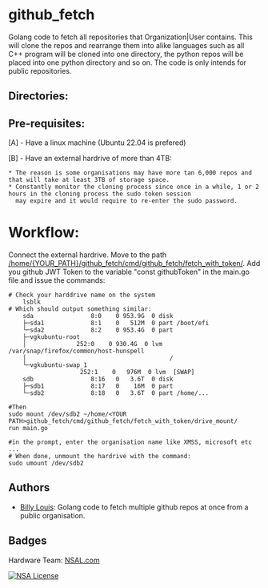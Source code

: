 # github_fetch
Golang code to fetch all repositories that Organization|User contains. This will clone the repos and rearrange them into alike languages such as all C++ program will be cloned into one directory, the python repos will be placed into one python directory and so on.  The code is only intends for public repositories.

## Directories:

## Pre-requisites:
[A] - Have a linux machine (Ubuntu 22.04 is prefered)

[B] - Have an external hardrive of more than 4TB:
```shell
* The reason is some organisations may have more tan 6,000 repos and that will take at least 3TB of storage space.
* Constantly monitor the cloning process since once in a while, 1 or 2 hours in the cloning process the sudo token session
  may expire and it would require to re-enter the sudo password.

```

# Workflow:
Connect the external hardrive.
Move to the path [/home/{YOUR_PATH}/github_fetch/cmd/github_fetch/fetch_with_token/](/home/{YOUR_PATH}/github_fetch/cmd/github_fetch/fetch_with_token/).
Add you github JWT Token to the variable "const githubToken" in the main.go file and issue the commands:
```shell
# Check your harddrive name on the system
    lsblk
# Which should output something similar:
    sda                8:0    0 953.9G  0 disk 
    ├─sda1             8:1    0   512M  0 part /boot/efi
    └─sda2             8:2    0 953.4G  0 part 
    ├─vgkubuntu-root
    │              252:0    0 930.4G  0 lvm  /var/snap/firefox/common/host-hunspell
    │                                        /
    └─vgkubuntu-swap_1
                    252:1    0   976M  0 lvm  [SWAP]
    sdb                8:16   0   3.6T  0 disk 
    ├─sdb1             8:17   0    16M  0 part 
    └─sdb2             8:18   0   3.6T  0 part /home/...

#Then
sudo mount /dev/sdb2 ~/home/<YOUR PATH>github_fetch/cmd/github_fetch/fetch_with_token/drive_mount/
run main.go

#in the prompt, enter the organisation name like XMSS, microsoft etc ...
# When done, unmount the hardrive with the command:
sudo umount /dev/sdb2

``` 

## Authors
- [Billy Louis](): Golang code to fetch multiple github repos at once from a public organisation.

## Badges
Hardware Team: [NSAL.com](https://NSAL.com/)

[![NSA License](https://img.shields.io/badge/License-NSAL-green.svg)](https://choosealicense.com/licenses/nsal/)
